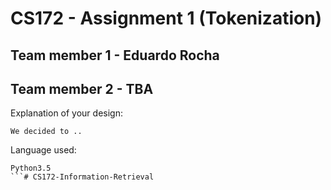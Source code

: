 # CS172 - Assignment 1 (Tokenization)

## Team member 1 - Eduardo Rocha
## Team member 2 - TBA

Explanation of your design:
```
We decided to ..
```

Language used: 
```
Python3.5
```# CS172-Information-Retrieval
